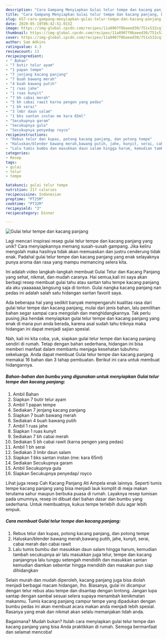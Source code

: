 ```yaml
---
description: "Cara Gampang Menyiapkan Gulai telur tempe dan kacang panjang, Lezat Sekali"
title: "Cara Gampang Menyiapkan Gulai telur tempe dan kacang panjang, Lezat Sekali"
slug: 657-cara-gampang-menyiapkan-gulai-telur-tempe-dan-kacang-panjang-lezat-sekali
date: 2020-05-19T06:42:51.015Z
image: https://img-global.cpcdn.com/recipes/11a8907f0baeed30/751x532cq70/gulai-telur-tempe-dan-kacang-panjang-foto-resep-utama.jpg
thumbnail: https://img-global.cpcdn.com/recipes/11a8907f0baeed30/751x532cq70/gulai-telur-tempe-dan-kacang-panjang-foto-resep-utama.jpg
cover: https://img-global.cpcdn.com/recipes/11a8907f0baeed30/751x532cq70/gulai-telur-tempe-dan-kacang-panjang-foto-resep-utama.jpg
author: Sam Adkins
ratingvalue: 4.3
reviewcount: 13
recipeingredient:
- " Bahan"
- "7 butir telur ayam"
- "1 papan tempe"
- "7 jenjang kacang panjang"
- "7 buah bawang merah"
- "4 buah bawang putih"
- "1 ruas jahe"
- "1 ruas kunyit"
- "7 bh cabai merah"
- "5 bh cabai rawit karna pengen yang pedas"
- "1 bh serai"
- "3 lmbr daun salam"
- "1 bks santan instan me kara 65ml"
- "Secukupnya garam"
- "Secukupnya gula"
- "Secukupnya penyedap royco"
recipeinstructions:
- "Rebus telur dan kupas, potong kacang panjang, dan potong tempe"
- "Haluskan/blender bawang merah,bawang putih, jahe, kunyit, serai, cabai merah dan cabai rawit"
- "Lalu tumis bumbu dan masukkan daun salam hingga harum, kemudian tambah secukupnya air lalu masukkan juga telur, tempe dan kacang panjangnya lalu tunggu setengah mendidih dan masukkan santan kemudian diamkan sebentar hingga mendidih dan masakan pun siap dihidangkan"
categories:
- Resep
tags:
- gulai
- telur
- tempe

katakunci: gulai telur tempe 
nutrition: 217 calories
recipecuisine: Indonesian
preptime: "PT25M"
cooktime: "PT32M"
recipeyield: "3"
recipecategory: Dinner

---
```



![Gulai telur tempe dan kacang panjang](https://img-global.cpcdn.com/recipes/11a8907f0baeed30/751x532cq70/gulai-telur-tempe-dan-kacang-panjang-foto-resep-utama.jpg)

Lagi mencari inspirasi resep gulai telur tempe dan kacang panjang yang unik? Cara menyiapkannya memang susah-susah gampang. Jika keliru mengolah maka hasilnya tidak akan memuaskan dan justru cenderung tidak enak. Padahal gulai telur tempe dan kacang panjang yang enak selayaknya punya aroma dan rasa yang mampu memancing selera kita.

Ini adalah video langkah-langkah membuat Gulai Telur dan Kacang Panjang yang sehat, nikmat, dan mudah caranya. Hai semua,kali ini saya akan berbagi resep membuat gulai tahu atau santan tahu tempe kacang panjang ala aku yaaaaaaa,langsung saja di tonton. Gulai nangka kacang panjang nan pedas ini adalah salah satu hidangan santan favorit saya.

Ada beberapa hal yang sedikit banyak mempengaruhi kualitas rasa dari gulai telur tempe dan kacang panjang, mulai dari jenis bahan, lalu pemilihan bahan segar sampai cara mengolah dan menghidangkannya. Tak perlu pusing jika hendak menyiapkan gulai telur tempe dan kacang panjang yang enak di mana pun anda berada, karena asal sudah tahu triknya maka hidangan ini dapat menjadi sajian spesial.


Nah, kali ini kita coba, yuk, siapkan gulai telur tempe dan kacang panjang sendiri di rumah. Tetap dengan bahan sederhana, hidangan ini bisa memberi manfaat dalam membantu menjaga kesehatan tubuhmu sekeluarga. Anda dapat membuat Gulai telur tempe dan kacang panjang memakai 16 bahan dan 3 tahap pembuatan. Berikut ini cara untuk membuat hidangannya.

<!--inarticleads1-->

##### Bahan-bahan dan bumbu yang digunakan untuk menyiapkan Gulai telur tempe dan kacang panjang:

1. Ambil  Bahan
1. Siapkan 7 butir telur ayam
1. Ambil 1 papan tempe
1. Sediakan 7 jenjang kacang panjang
1. Siapkan 7 buah bawang merah
1. Sediakan 4 buah bawang putih
1. Ambil 1 ruas jahe
1. Siapkan 1 ruas kunyit
1. Sediakan 7 bh cabai merah
1. Sediakan 5 bh cabai rawit (karna pengen yang pedas)
1. Ambil 1 bh serai
1. Sediakan 3 lmbr daun salam
1. Siapkan 1 bks santan instan (me: kara 65ml)
1. Sediakan Secukupnya garam
1. Ambil Secukupnya gula
1. Siapkan Secukupnya penyedap/ royco


Lihat juga resep Cah Kacang Panjang Ati Ampela enak lainnya. Seperti tumis tempe kacang panjang yang bisa menjadi lauk komplit di meja makan terutama sahur maupun berbuka puasa di rumah. Layaknya resep tumisan pada umumnya, resep ini dibuat dari bahan dasar dan bumbu yang sederhana. Untuk membuatnya, kukus tempe terlebih dulu agar lebih empuk. 

<!--inarticleads2-->

##### Cara membuat Gulai telur tempe dan kacang panjang:

1. Rebus telur dan kupas, potong kacang panjang, dan potong tempe
1. Haluskan/blender bawang merah,bawang putih, jahe, kunyit, serai, cabai merah dan cabai rawit
1. Lalu tumis bumbu dan masukkan daun salam hingga harum, kemudian tambah secukupnya air lalu masukkan juga telur, tempe dan kacang panjangnya lalu tunggu setengah mendidih dan masukkan santan kemudian diamkan sebentar hingga mendidih dan masakan pun siap dihidangkan


Selain murah dan mudah diperoleh, kacang panjang juga bisa diolah menjadi berbagai macam hidangan, lho. Biasanya, gulai ini dicampur dengan telur rebus atau tempe dan disantap dengan lontong. Jangan lupa santap dengan sambal sesuai selera supaya menambah kenikmatan makanmu. Tumis kacang panjang campur tempe yang dipadukan dengan bumbu pedas ini akan membuat acara makan anda menjadi lebih spesial. Rasanya yang enak dan nikmat akan selalu memanjakan lidah anda. 

Bagaimana? Mudah bukan? Itulah cara menyiapkan gulai telur tempe dan kacang panjang yang bisa Anda praktikkan di rumah. Semoga bermanfaat dan selamat mencoba!
